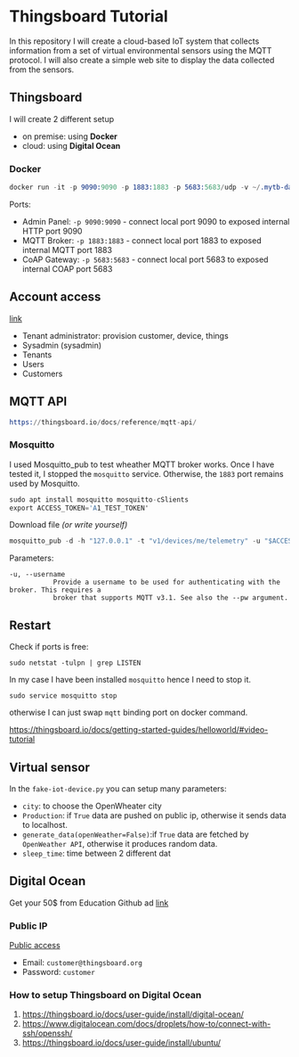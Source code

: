 # Thingsboard Tutorial
In this repository I will create a cloud-based IoT system that collects information from a set of virtual environmental sensors using the MQTT protocol. I will also create a simple web site to display the data collected from the sensors.

## Thingsboard
I will create 2 different setup
- on premise: using **Docker**
- cloud: using **Digital Ocean**

### Docker
```s
docker run -it -p 9090:9090 -p 1883:1883 -p 5683:5683/udp -v ~/.mytb-data:/data -v ~/.mytb-logs:/var/log/thingsboard --name mytb --restart always thingsboard/tb-postgres
```

Ports:
- Admin Panel: `-p 9090:9090` - connect local port 9090 to exposed internal HTTP port 9090
- MQTT Broker: `-p 1883:1883` - connect local port 1883 to exposed internal MQTT port 1883
- CoAP Gateway: `-p 5683:5683` - connect local port 5683 to exposed internal COAP port 5683

## Account access
[link](https://thingsboard.io/docs/samples/demo-account/)

- Tenant administrator: provision customer, device, things
- Sysadmin (sysadmin)
- Tenants
- Users
- Customers

## MQTT API

```s
https://thingsboard.io/docs/reference/mqtt-api/
```

### Mosquitto
I used Mosquitto_pub to test wheather MQTT broker works. Once I have tested it, I stopped the `mosquitto` service. Otherwise, the `1883` port remains used by Mosquitto. 

```s
sudo apt install mosquitto mosquitto-cSlients
export ACCESS_TOKEN='A1_TEST_TOKEN'
```
Download file *(or write yourself)*
```s
mosquitto_pub -d -h "127.0.0.1" -t "v1/devices/me/telemetry" -u "$ACCESS_TOKEN" -f "telemetry-data-as-object.json"
```

Parameters:
```
-u, --username
           Provide a username to be used for authenticating with the broker. This requires a
           broker that supports MQTT v3.1. See also the --pw argument.
```


## Restart
Check if ports is free:
```
sudo netstat -tulpn | grep LISTEN
```
In my case I have been installed `mosquitto` hence I need to stop it.
```
sudo service mosquitto stop
```
otherwise I can just swap `mqtt` binding port on docker command.

https://thingsboard.io/docs/getting-started-guides/helloworld/#video-tutorial

## Virtual sensor
In the `fake-iot-device.py` you can setup many parameters:
- `city`: to choose the OpenWheater city
- `Production`: if `True` data are pushed on public ip, otherwise it sends data to localhost.
- `generate_data(openWeather=False)`:if `True` data are fetched by `OpenWeather API`, otherwise it produces 
random data.
- `sleep_time`: time between 2 different dat
## Digital Ocean
Get your 50$ from Education Github ad [link](https://education.github.com/pack/offers#digitalocean)

### Public IP
[Public access](http://64.227.26.128:8080)
- Email: `customer@thingsboard.org`
- Password: `customer`

### How to setup Thingsboard on Digital Ocean
1. https://thingsboard.io/docs/user-guide/install/digital-ocean/
2. https://www.digitalocean.com/docs/droplets/how-to/connect-with-ssh/openssh/
3. https://thingsboard.io/docs/user-guide/install/ubuntu/


